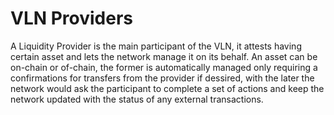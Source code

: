# VLN Providers

A Liquidity Provider is the main participant of the VLN, it attests having certain asset and lets the network manage it on its behalf.
An asset can be on-chain or of-chain, the former is automatically managed only requiring a confirmations for transfers from the provider if dessired, with the later the network would ask the participant to complete a set of actions and keep the network updated with the status of any external transactions.
